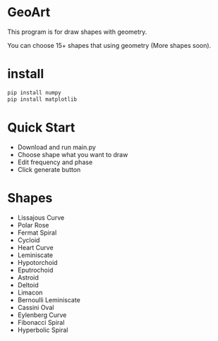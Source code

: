 # GeoArt
This program is for draw shapes with geometry.

You can choose 15+ shapes that using geometry (More shapes soon).

# install
``` python
pip install numpy
pip install matplotlib
```

# Quick Start
- Download and run main.py
- Choose shape what you want to draw
- Edit frequency and phase
- Click generate button

# Shapes
- Lissajous Curve
- Polar Rose
- Fermat Spiral
- Cycloid
- Heart Curve
- Leminiscate
- Hypotorchoid
- Eputrochoid
- Astroid
- Deltoid
- Limacon
- Bernoulli Leminiscate
- Cassini Oval
- Eylenberg Curve
- Fibonacci Spiral
- Hyperbolic Spiral
